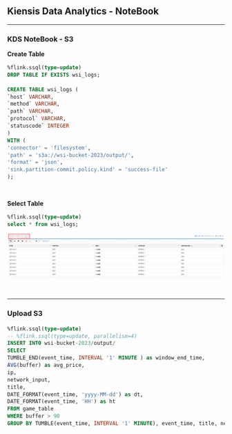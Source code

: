 ## Kiensis Data Analytics - NoteBook
---
### KDS NoteBook - S3
**Create Table**
```sql
%flink.ssql(type=update)
DROP TABLE IF EXISTS wsi_logs;

CREATE TABLE wsi_logs (
`host` VARCHAR,
`method` VARCHAR,
`path` VARCHAR,
`protocol` VARCHAR,
`statuscode` INTEGER
)
WITH (
'connector' = 'filesystem',
'path' = 's3a://wsi-bucket-2023/output/',
'format' = 'json',
'sink.partition-commit.policy.kind' = 'success-file'
);
```

<br>

**Select Table**
```sql
%flink.ssql(type=update)
select * from wsi_logs;
```
![Select KDA NoteBook Table](https://github.com/IlIllIlllIllll/AWS/raw/main/KinesisDataAnalytics/S3/img/image-1.png)

<br>

---
### Upload S3
```sql
%flink.ssql(type=update)
-- %flink.ssql(type=update, parallelism=4)
INSERT INTO wsi-bucket-2023/output/
SELECT
TUMBLE_END(event_time, INTERVAL '1' MINUTE ) as window_end_time,
AVG(buffer) as avg_price,
ip,
network_input,
title,
DATE_FORMAT(event_time, 'yyyy-MM-dd') as dt,
DATE_FORMAT(event_time, 'HH') as ht
FROM game_table
WHERE buffer > 90
GROUP BY TUMBLE(event_time, INTERVAL '1' MINUTE), event_time, title, network_input, ip;
```